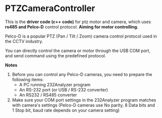 # PTZCameraController
This is the **driver code (c++ code)** for ptz motor and camera, which uses **rs485 and Pelco-D** control protocol. **Aiming for motor controlling.**

Pelco-D is a popular PTZ (Pan / Tilt / Zoom) camera control protocol used in the CCTV industry. 

You can directly control the camera or motor through the USB COM port, and send command using the predefined protocol.

**Notes**
1) Before you can control any Pelco-D cameras, you need to prepare the following items:
   - A PC running 232Analyzer program
   - An RS-232 port (or USB / RS-232 converter)
   - An RS232 / RS485 converter
2) Make sure your COM port settings in the 232Analyzer program matches with camera's settings (Pelco-D cameras use No parity, 8 Data bits and 1 Stop bit, baud rate depends on your camera setting)
